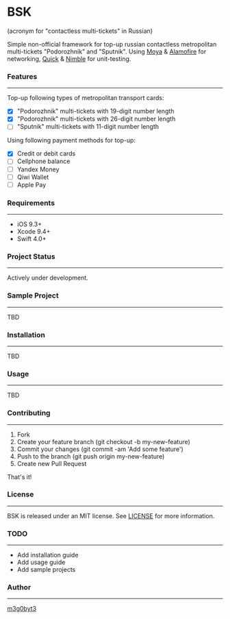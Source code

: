 # BSK
(acronym for "contactless multi-tickets" in Russian)

Simple non-official framework for top-up russian contactless metropolitan multi-tickets "Podorozhnik" and "Sputnik".
Using [Moya] & [Alamofire] for networking, [Quick] & [Nimble] for unit-testing.
 
### Features
***
Top-up following types of metropolitan transport cards:
- [x] "Podorozhnik" multi-tickets with 19-digit number length
- [x] "Podorozhnik" multi-tickets with 26-digit number length
- [ ] "Sputnik" multi-tickets with 11-digit number length

Using following payment methods for top-up:
- [x] Credit or debit cards
- [ ] Cellphone balance
- [ ] Yandex Money
- [ ] Qiwi Wallet
- [ ] Apple Pay

### Requirements
***
* iOS 9.3+
* Xcode 9.4+
* Swift 4.0+

###  Project Status
***
Actively under development.

###  Sample Project
***

TBD

###  Installation
***

TBD

###  Usage
***

TBD

###  Contributing
***
1. Fork
2. Create your feature branch (git checkout -b my-new-feature)
3. Commit your changes (git commit -am 'Add some feature')
4. Push to the branch (git push origin my-new-feature)
5. Create new Pull Request

That's it!

###  License
***
BSK is released under an MIT license. See [LICENSE] for more information.

###  TODO
***
* Add installation guide
* Add usage guide
* Add sample projects

###  Author
***
[m3g0byt3]

[//]: #
[m3g0byt3]: <https://github.com/m3g0byt3>
[Moya]: <https://github.com/Moya>
[Alamofire]: <https://github.com/Alamofire/Alamofire>
[Quick]: <https://github.com/Quick/Quick>
[Nimble]: <https://github.com/Quick/Nimble>
[LICENSE]: <https://github.com/m3g0byt3/BSK/blob/master/LICENSE.txt>
[ispp.spbmetropoliten.ru]: <http://ispp.spbmetropoliten.ru>
